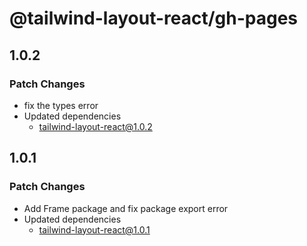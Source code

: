 # @tailwind-layout-react/gh-pages

## 1.0.2

### Patch Changes

- fix the types error
- Updated dependencies
  - tailwind-layout-react@1.0.2

## 1.0.1

### Patch Changes

- Add Frame package and fix package export error
- Updated dependencies
  - tailwind-layout-react@1.0.1
